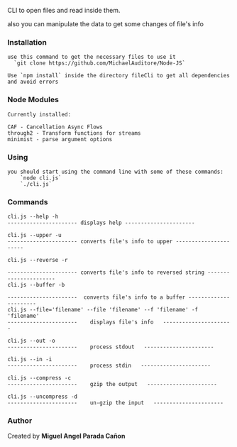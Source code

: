 CLI to open files and read inside them.

also you can manipulate the data to get some changes of file's info

### Installation

    use this command to get the necessary files to use it
      `git clone https://github.com/MichaelAuditore/Node-JS`

    Use `npm install` inside the directory fileCli to get all dependencies and avoid errors

### Node Modules

    Currently installed:

    CAF - Cancellation Async Flows
    through2 - Transform functions for streams
    minimist - parse argument options

### Using

    you should start using the command line with some of these commands:
        `node cli.js`
        `./cli.js`

### Commands

    cli.js --help -h
    ---------------------- displays help ----------------------

    cli.js --upper -u
    ---------------------- converts file's info to upper ----------------------

    cli.js --reverse -r

    ---------------------- converts file's info to reversed string ----------------------
    cli.js --buffer -b

    ----------------------  converts file's info to a buffer ----------------------
    cli.js --file='filename' --file 'filename' --f 'filename' -f 'filename'
    ----------------------    displays file's info   ----------------------

    cli.js --out -o
    ----------------------    process stdout   ----------------------

    cli.js --in -i
    ----------------------    process stdin   ----------------------

    cli.js --compress -c
    ----------------------    gzip the output   ----------------------

    cli.js --uncompress -d
    ----------------------    un-gzip the input   ----------------------

### Author

Created by **Miguel Angel Parada Cañon**
